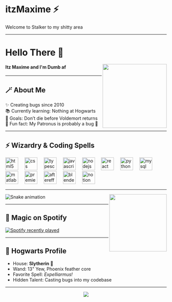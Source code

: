 # itzMaxime ⚡
Welcome to Stalker to my shitty area  

---

<h1 align="left">Hello There 👋</h1>

<img align="right" height="200" src="https://c.tenor.com/Tsob5aHiS3UAAAAd/tenor.gif" />

<h4 align="left">Itz Maxime and I'm Dumb af</h4>

---

## 🪄 About Me
✨ Creating bugs since 2010  
📚 Currently learning: Nothing at Hogwarts  
🎯 Goals: Don’t die before Voldemort returns  
🎲 Fun fact: My Patronus is probably a bug 🐞  

---

## ⚡ Wizardry & Coding Spells
<div align="left">
  <img src="https://cdn.jsdelivr.net/gh/devicons/devicon/icons/html5/html5-original.svg" height="40" alt="html5 logo"  />
  <img width="12" />
  <img src="https://cdn.jsdelivr.net/gh/devicons/devicon/icons/css3/css3-original.svg" height="40" alt="css logo"  />
  <img width="12" />
  <img src="https://cdn.jsdelivr.net/gh/devicons/devicon/icons/typescript/typescript-original.svg" height="40" alt="typescript logo"  />
  <img width="12" />
  <img src="https://cdn.jsdelivr.net/gh/devicons/devicon/icons/javascript/javascript-original.svg" height="40" alt="javascript logo"  />
  <img width="12" />
  <img src="https://cdn.jsdelivr.net/gh/devicons/devicon/icons/nodejs/nodejs-original.svg" height="40" alt="nodejs logo"  />
  <img width="12" />
  <img src="https://cdn.jsdelivr.net/gh/devicons/devicon/icons/react/react-original.svg" height="40" alt="react logo"  />
  <img width="12" />
  <img src="https://cdn.jsdelivr.net/gh/devicons/devicon/icons/python/python-original.svg" height="40" alt="python logo"  />
  <img width="12" />
  <img src="https://cdn.jsdelivr.net/gh/devicons/devicon/icons/mysql/mysql-original.svg" height="40" alt="mysql logo"  />
  <img width="12" />
  <img src="https://cdn.jsdelivr.net/gh/devicons/devicon/icons/matlab/matlab-original.svg" height="40" alt="matlab logo"  />
  <img width="12" />
  <img src="https://cdn.jsdelivr.net/gh/devicons/devicon/icons/premierepro/premierepro-plain.svg" height="40" alt="premierepro logo"  />
  <img width="12" />
  <img src="https://cdn.jsdelivr.net/gh/devicons/devicon/icons/aftereffects/aftereffects-original.svg" height="40" alt="aftereffects logo"  />
  <img width="12" />
  <img src="https://cdn.jsdelivr.net/gh/devicons/devicon/icons/blender/blender-original.svg" height="40" alt="blender logo"  />
  <img width="12" />
  <img src="https://cdn.jsdelivr.net/gh/devicons/devicon/icons/notion/notion-original.svg" height="40" alt="notion logo"  />
</div>

---

<img align="right" height="179" src="https://c.tenor.com/opEBWw0uddoAAAAd/tenor.gif" />

<img src="https://raw.githubusercontent.com/ItzMaximee/ItzMaximee/output/snake.svg" alt="Snake animation" />

---

## 🎵 Magic on Spotify
<div align="left">
  <a href="https://open.spotify.com/user/Maxime">
    <img src="https://spotify-recently-played-readme.vercel.app/api?user=Maxime&count=5&unique=false" alt="Spotify recently played"  />
  </a>
</div>

---

## 🏰 Hogwarts Profile
- House: **Slytherin** 🐍  
- Wand: 13" Yew, Phoenix feather core  
- Favorite Spell: *Expelliarmus!*  
- Hidden Talent: Casting bugs into my codebase  

---

<div align="center">
  <img src="https://visitor-badge.laobi.icu/badge?page_id=ItzMaximee.ItzMaximee&left_color=black&right_color=darkred&left_text=Number%20of%20%20Joe%20Goldbergs%20on%20my%20acc"  />
</div>
